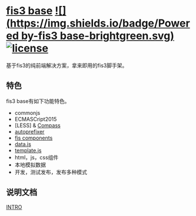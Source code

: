 # [fis3 base](https://github.com/yanhaijing/fis3-base) [![](https://img.shields.io/badge/Powered by-fis3 base-brightgreen.svg)](https://github.com/yanhaijing/fis3-base) [![license](http://img.shields.io/npm/l/express.svg)](https://github.com/yanhaijing/fis3-base/blob/master/MIT-LICENSE)
基于fis3的纯前端解决方案，拿来即用的fis3脚手架。

## 特色
fis3 base有如下功能特色。
- commonjs
- ECMASCript2015
- [LESS] & [Compass](http://compass-style.org/)
- [autoprefixer](https://github.com/postcss/autoprefixer)
- [fis components](https://github.com/fis-components)
- [data.js](https://github.com/yanhaijing/data.js)
- [template.js](https://github.com/yanhaijing/template.js)
- html，js，css组件
- 本地模拟数据
- 开发，测试发布，发布多种模式

## 说明文档
[INTRO](INTRO.md)
